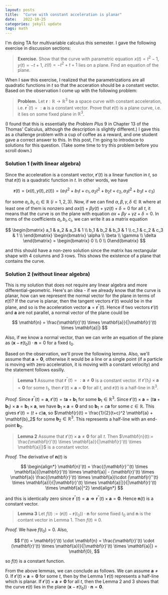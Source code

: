 ```yaml
---
layout: posts
title:  "Curve with constant acceleration is planar"
date:   2022-10-25
categories: jekyll update
tags: math
---
```


I'm doing TA for multivariable calculus this semester.
I gave the following exercise in discussion sections:

> **Exercise.** Show that the curve with parametric equation $x(t) = t^2 - 1$, $y(t) = -t + 1$, $z(t) = -t^2 + t + 1$ lies on a plane. Find an equation of the plane.

When I saw this exercise, I realized that the parametrizations are all quadratic functions in $t$ so that the acceration should be a constant vector.
Based on the observation I come up with the following problem:

> **Problem.** Let $\mathbf{r}: \mathbb{R} \to \mathbb{R}^3$ be a space curve with constant acceleration, i.e. $\mathbf{r}^{\prime\prime}(t) =: \mathbf{a}$ is a constant vector. Prove that $\mathbf{r}(t)$ is a plane curve, i.e. it lies on some fixed plane in $\mathbb{R}^3$.

(I found that this is essentially the *Problem Plus* 9 in Chapter 13 of the Thomas' Calculus, although the description is slightly different.)
I gave this as a challenge problem with a cup of coffee as a reward, and one student gave a correct answer to this.
In this post, I'm going to introduce to solutions for this question.
(Take some time to try this problem before you scroll down.)

### Solution 1 (with linear algebra)

Since the acceleration is a constant vector, $\mathbf{r}'(t)$ is a linear function in $t$, so that $\mathbf{r}(t)$ is a quadratic function in $t$. In other words, we have

$$
\mathbf{r}(t) = (x(t), y(t), z(t)) =  (a_1 t^2 + b_1 t + c_1, a_2 t^2 + b_2 t + c_2, a_3 t^2 + b_3 t + c_3)
$$

for some $a_i, b_i, c_i \in \mathbb{R}$ ($i =1, 2, 3$).
Now, if we can find $\alpha, \beta, \gamma, \delta \in \mathbb{R}$ where at least one of them is nonzero and $\alpha x(t) + \beta y(t) + \gamma z(t) + \delta = 0$ for all $t$, it means that the curve is on the plane with equation $\alpha x + \beta y + \gamma z + \delta = 0$.
In terms of the coefficients $a_i, b_i, c_i$, we can write it as a matrix equation

$$
\begin{bmatrix}
a_1 & a_2 & a_3 & 1 \\
b_1 & b_2 & b_3 & 1 \\
c_1 & c_2 & c_3 & 1 \\
\end{bmatrix} \begin{bmatrix} \alpha \\ \beta \\ \gamma \\ \delta \end{bmatrix} = \begin{bmatrix}
0 \\ 0 \\ 0\end{bmatrix}
$$

and this should have a non-zero solution since the matrix has rectangular shape with 4 columns and 3 rows.
This shows the existence of a plane that contains the curve.

### Solution 2 (without linear algebra)

This is my solution that does not require any linear algebra and more differential-geometric.
Here's an idea - if we already know that the curve is planar, how can we represent the normal vector for the plane in terms of $\mathbf{r}(t)$?
If the curve is planar, then the tangent vectors $\mathbf{r}'(t)$ would be in the plane, and so is the acceleration vector $\mathbf{a} = \mathbf{r}^{\prime\prime}(t)$.
Hence if two vectors $\mathbf{r}'(t)$ and $\mathbf{a}$ are not parallel, a normal vector of the plane could be

$$
\mathbf{n} = \frac{\mathbf{r}'(t) \times \mathbf{a}}{|\mathbf{r}'(t) \times \mathbf{a}|}
$$

Also, if we know a normal vector, than we can write an equation of the plane as $(\mathbf{x} - \mathbf{r}(t_0)) \cdot \mathbf{n} = 0$ for a fixed $t_0$.

Based on the observation, we'll prove the following lemma. Also, we'll assume that $\mathbf{a} = \mathbf{0}$, otherwise it would be a line or a single point (if a particle is moving with zero acceleration, it is moving with a constant velocity) and the statement follows easilly.

> **Lemma 1** Assume that $\mathbf{r}^{\prime\prime}(t)=:\mathbf{a} \neq \mathbf{0}$ is a constant vector. If $\mathbf{r}'(t_1) \times \mathbf{a} = \mathbf{0}$ for some $t_1$, then $\mathbf{r}'(t) \times \mathbf{a} = \mathbf{0}$ for all $t$, and $\mathbf{r}(t)$ is a half-line in $\mathbb{R}^3$.

*Proof.* Since $\mathbf{r}^{\prime\prime}(t) = \mathbf{a}$, $\mathbf{r}'(t) = t\mathbf{a} + \mathbf{b}_1$ for some $\mathbf{b}_1 \in \mathbb{R}^3$.
Since $\mathbf{r}'(t) \times \mathbf{a} = (t\mathbf{a} + \mathbf{b}_1) \times \mathbf{a} = \mathbf{b}_1 \times \mathbf{a}$, we have $\mathbf{b}_1 \times \mathbf{a} = \mathbf{0}$ and so $\mathbf{b}_1 = c\mathbf{a}$ for some $c \in \mathbb{R}$.
This gives $\mathbf{r}'(t) = (t + c) \mathbf{a}$, so $\mathbf{r}(t) = \frac{1}{2}(t+c)^2 \mathbf{a} + \mathbf{b}_2$ for some $\mathbf{b}_2 \in \mathbb{R}^3$.
This represents a half-line with an end-point $\mathbf{b}_2$.

> **Lemma 2** Assume that $\mathbf{r}'(t) \times \mathbf{a} \neq \mathbf{0}$ for all $t$.
> Then $\mathbf{n}(t):= \frac{\mathbf{r}'(t) \times \mathbf{a}}{|\mathbf{r}'(t) \times \mathbf{a}|}$ is a constant vector.

*Proof.*
The derivative of $\mathbf{n}(t)$ is

$$
\begin{align*}
\mathbf{n}'(t) = \frac{(\mathbf{r}''(t) \times \mathbf{a})|\mathbf{r}'(t) \times \mathbf{a}| - (\mathbf{r}'(t) \times \mathbf{a}) \frac{(\mathbf{r}'(t) \times \mathbf{a})\cdot (\mathbf{r}''(t) \times \mathbf{a})}{|\mathbf{r}'(t) \times \mathbf{a}|}}{|\mathbf{r}'(t) \times \mathbf{a}|^2}
\end{align*}
$$

and this is identically zero since $\mathbf{r}^{\prime\prime}(t) =\mathbf{a} \Rightarrow \mathbf{r}^{\prime\prime}(t) \times \mathbf{a} = \mathbf{0}$.
Hence $\mathbf{n}(t)$ is a constant vector.

> **Lemma 3** Let $f(t):= (\mathbf{r}(t) - \mathbf{r}(t_0)) \cdot \mathbf{n}$ for some fixed $t_0$ and $\mathbf{n}$ is the contant vector in Lemma 1. Then $f(t) \equiv 0$.

*Proof.*
We have $f(t_0) = 0$. Also, 

$$
f'(t) = \mathbf{r}'(t) \cdot \mathbf{n} = \frac{\mathbf{r}'(t) \cdot (\mathbf{r}'(t) \times \mathbf{a})}{|\mathbf{r}'(t) \times \mathbf{a}|} = \mathbf{0},
$$

so $f(t)$ is a constant function.

From the above lemmas, we can conclude as follows.
We can assume $\mathbf{a} \neq 0$. If $\mathbf{r}'(t) \times \mathbf{a} =\mathbf{0}$ for some $t$, then by the Lemma 1 $\mathbf{r}(t)$ represents a half-line which is planar.
If $\mathbf{r}'(t) \times \mathbf{a} \neq \mathbf{0}$ for all $t$, then the Lemma 2 and 3 shows that the curve $\mathbf{r}(t)$ lies in the plane $(\mathbf{x} - \mathbf{r}(t_0)) \cdot \mathbf{n} = \mathbf{0}$.
